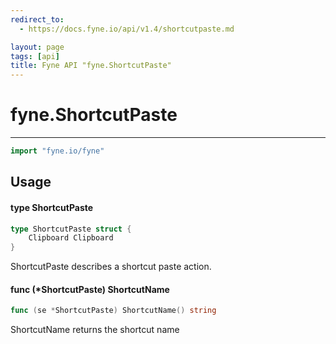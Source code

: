 ```yaml
---
redirect_to:
  - https://docs.fyne.io/api/v1.4/shortcutpaste.md

layout: page
tags: [api]
title: Fyne API "fyne.ShortcutPaste"
---
```



# fyne.ShortcutPaste
---
```go
import "fyne.io/fyne"
```

## Usage

#### type ShortcutPaste

```go
type ShortcutPaste struct {
	Clipboard Clipboard
}
```

ShortcutPaste describes a shortcut paste action.

#### func (*ShortcutPaste) ShortcutName

```go
func (se *ShortcutPaste) ShortcutName() string
```
ShortcutName returns the shortcut name
